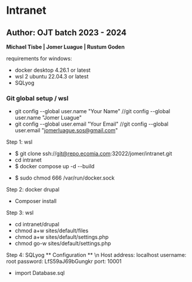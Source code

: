 # Intranet
## Author: OJT batch 2023 - 2024
**Michael Tisbe | Jomer Luague | Rustum Goden**

requirements for windows:
- docker desktop 4.26.1 or latest
- wsl 2 ubuntu 22.04.3 or latest
- SQLyog

### Git global setup / wsl
- git config --global user.name "Your Name"  //git config --global user.name "Jomer Luague" 
- git config --global user.email "Your Email"  //git config --global user.email "jomerluague.sos@gmail.com"

Step 1: wsl
- $ git clone ssh://git@repo.ecomia.com:32022/jomer/intranet.git
- cd intranet
- $ docker compose up -d --build
<!-- if there some errors found during build, run this on wsl -->
- $ sudo chmod 666 /var/run/docker.sock

Step 2: docker drupal
<!-- Install composer on docker drupal -->
<!-- docker drupal terminal - bash -->
- Composer install

Step 3: wsl
- cd intranet/drupal
- chmod a+w sites/default/files
- chmod a+w sites/default/settings.php
- chmod go-w sites/default/settings.php

Step 4: SQLyog
** Configuration **
\n Host address: localhost
username: root
password: LfS59aJ69bGungkr
port: 10001
- import Database.sql


